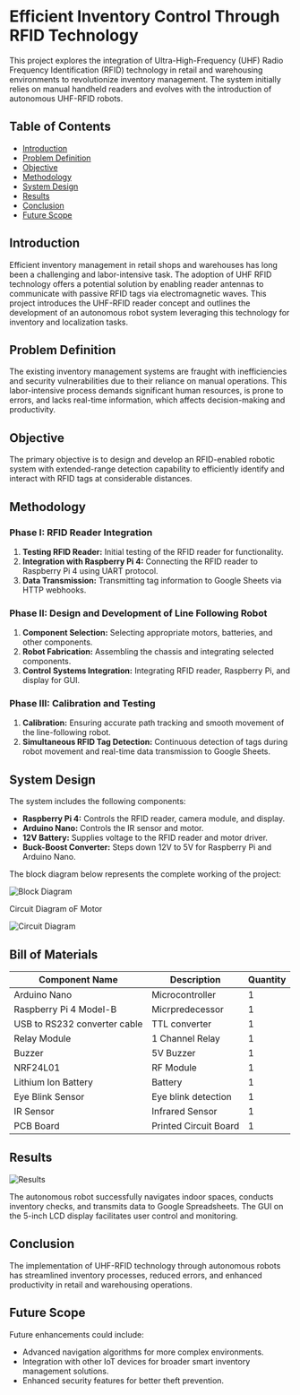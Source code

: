 # Efficient Inventory Control Through RFID Technology

This project explores the integration of Ultra-High-Frequency (UHF) Radio Frequency Identification (RFID) technology in retail and warehousing environments to revolutionize inventory management. The system initially relies on manual handheld readers and evolves with the introduction of autonomous UHF-RFID robots.

## Table of Contents

- [Introduction](#introduction)
- [Problem Definition](#problem-definition)
- [Objective](#objective)
- [Methodology](#methodology)
- [System Design](#system-design)
- [Results](#results)
- [Conclusion](#conclusion)
- [Future Scope](#future-scope)


## Introduction

Efficient inventory management in retail shops and warehouses has long been a challenging and labor-intensive task. The adoption of UHF RFID technology offers a potential solution by enabling reader antennas to communicate with passive RFID tags via electromagnetic waves. This project introduces the UHF-RFID reader concept and outlines the development of an autonomous robot system leveraging this technology for inventory and localization tasks.

## Problem Definition

The existing inventory management systems are fraught with inefficiencies and security vulnerabilities due to their reliance on manual operations. This labor-intensive process demands significant human resources, is prone to errors, and lacks real-time information, which affects decision-making and productivity. 

## Objective

The primary objective is to design and develop an RFID-enabled robotic system with extended-range detection capability to efficiently identify and interact with RFID tags at considerable distances.

## Methodology

### Phase I: RFID Reader Integration
1. **Testing RFID Reader:** Initial testing of the RFID reader for functionality.
2. **Integration with Raspberry Pi 4:** Connecting the RFID reader to Raspberry Pi 4 using UART protocol.
3. **Data Transmission:** Transmitting tag information to Google Sheets via HTTP webhooks.

### Phase II: Design and Development of Line Following Robot
1. **Component Selection:** Selecting appropriate motors, batteries, and other components.
2. **Robot Fabrication:** Assembling the chassis and integrating selected components.
3. **Control Systems Integration:** Integrating RFID reader, Raspberry Pi, and display for GUI.

### Phase III: Calibration and Testing
1. **Calibration:** Ensuring accurate path tracking and smooth movement of the line-following robot.
2. **Simultaneous RFID Tag Detection:** Continuous detection of tags during robot movement and real-time data transmission to Google Sheets.

## System Design

The system includes the following components:
- **Raspberry Pi 4:** Controls the RFID reader, camera module, and display.
- **Arduino Nano:** Controls the IR sensor and motor.
- **12V Battery:** Supplies voltage to the RFID reader and motor driver.
- **Buck-Boost Converter:** Steps down 12V to 5V for Raspberry Pi and Arduino Nano.

The block diagram below represents the complete working of the project:

![Block Diagram](https://github.com/Dhanush-b/Efficient-Inventory-Control-Through-RFID-Technology/assets/83268895/ee8b3b75-04ce-4b61-93ae-e9a562f95667)

Circuit Diagram oF Motor

![Circuit Diagram](https://github.com/Dhanush-b/Efficient-Inventory-Control-Through-RFID-Technology/assets/83268895/d4807123-a6ff-49b0-be68-f04efa8ab724)

## Bill of Materials
| Component Name   | Description  | Quantity |
|------------------|--------------|----------|
| Arduino Nano     | Microcontroller | 1      |
| Raspberry Pi 4 Model-B | Micrpredecessor  | 1      |
| USB to RS232 converter cable         | TTL converter | 1      |
| Relay Module     | 1 Channel Relay | 1      |
| Buzzer           | 5V Buzzer     | 1      |
| NRF24L01         | RF Module     | 1      |
| Lithium Ion Battery | Battery   | 1      |
| Eye Blink Sensor | Eye blink detection | 1  |
| IR Sensor        | Infrared Sensor | 1      |
| PCB Board        | Printed Circuit Board | 1|

## Results

![Results](https://github.com/Dhanush-b/Efficient-Inventory-Control-Through-RFID-Technology/assets/83268895/615f129c-c69d-4660-8c75-e9b763cd3990)


The autonomous robot successfully navigates indoor spaces, conducts inventory checks, and transmits data to Google Spreadsheets. The GUI on the 5-inch LCD display facilitates user control and monitoring.


## Conclusion

The implementation of UHF-RFID technology through autonomous robots has streamlined inventory processes, reduced errors, and enhanced productivity in retail and warehousing operations.

## Future Scope

Future enhancements could include:
- Advanced navigation algorithms for more complex environments.
- Integration with other IoT devices for broader smart inventory management solutions.
- Enhanced security features for better theft prevention.


